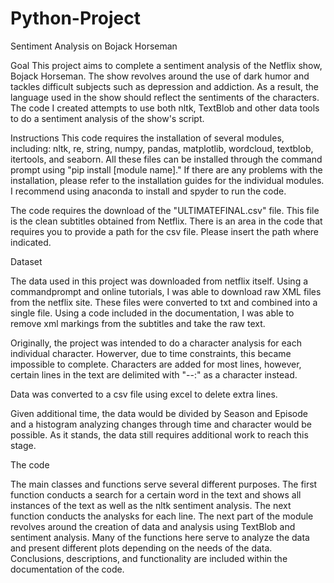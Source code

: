 # Python-Project
Sentiment Analysis on Bojack Horseman

Goal
This project aims to complete a sentiment analysis of the Netflix show, Bojack Horseman. 
The show revolves around the use of dark humor and tackles difficult subjects such as depression and addiction. 
As a result, the language used in the show should reflect the sentiments of the characters. 
The code I created attempts to use both nltk, TextBlob and other data tools to do a sentiment analysis of the show's script. 

Instructions 
This code requires the installation of several modules, including: nltk, re, string, numpy, pandas, matplotlib, wordcloud, textblob, itertools, and seaborn. 
All these files can be installed through the command prompt using "pip install [module name]." 
If there are any problems with the installation, please refer to the installation guides for the individual modules. 
I recommend using anaconda to install and spyder to run the code. 

The code requires the download of the "ULTIMATEFINAL.csv" file. This file is the clean subtitles obtained from Netflix. 
There is an area in the code that requires you to provide a path for the csv file. Please insert the path where indicated. 

Dataset

The data used in this project was downloaded from netflix itself. Using a commandprompt and online tutorials, I was able to download raw XML files from the netflix site. 
These files were converted to txt and combined into a single file. Using a code included in the documentation, I was able to 
remove xml markings from the subtitles and take the raw text. 

Originally, the project was intended to do a character analysis for each  individual character. Howerver, due to time constraints, this became impossible to complete. 
Characters are added for most lines, however, certain lines in the text are delimited with  "--:" as a character instead. 

Data was converted to a csv file using excel to delete extra lines. 

Given additional time, the data would be divided by Season and Episode and a histogram analyzing changes through time and character would be possible. 
As it stands, the data still requires additional work to reach this stage. 

The code 

The main classes and functions serve several different purposes. 
The first function conducts a search for a certain word in the text and shows all instances of the text as well as the nltk sentiment analysis. 
The next function conducts the analysks for each line. 
The next part of the module revolves around the creation of data and analysis using TextBlob and sentiment analysis. 
Many of the functions here serve to analyze the data and present different plots depending on the needs of the data. 
Conclusions, descriptions, and functionality are included within the documentation of the code. 


